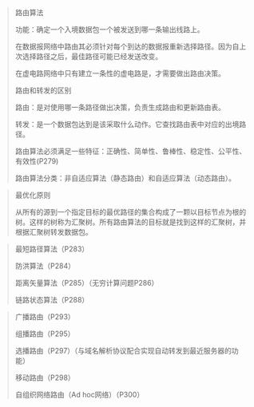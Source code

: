 > 路由算法
>
> 功能：确定一个入境数据包一个被发送到哪一条输出线路上。
>
> 在数据报网络中路由其必须针对每个到达的数据报重新选择路径。因为自上次选择路径之后，最佳路径可能已经发送改变。
>
> 在虚电路网络中只有建立一条性的虚电路是，才需要做出路由决策。
>
> 
>
> 路由和转发的区别
>
> 路由：是对使用哪一条路径做出决策，负责生成路由和更新路由表。
>
> 转发：是一个数据包达到是该采取什么动作。它查找路由表中对应的出境路径。
>
> 
>
> 路由算法必须满足一些特征：正确性、简单性、鲁棒性、稳定性、公平性、有效性(P279)
>
> 
>
> 路由算法分类：非自适应算法（静态路由）和自适应算法（动态路由）。

> 最优化原则
>
> 从所有的源到一个指定目标的最优路径的集合构成了一颗以目标节点为根的树。这样的树称为汇聚树。所有路由算法的目标就是找到这样的汇聚树，并根据汇聚树转发数据包。

> 最短路径算法（P283）
>
> 防洪算法（P284）
>
> 距离矢量算法（P285）（无穷计算问题P286）
>
> 链路状态算法（P288）

> 广播路由（P293）
>
> 组播路由（P295）
>
> 选播路由（P297）（与域名解析协议配合实现自动转发到最近服务器的功能）
>
> 移动路由（P298）
>
> 自组织网络路由（Ad hoc网络）（P300）